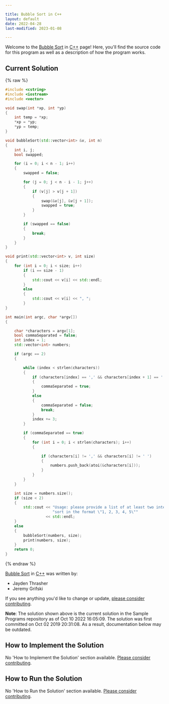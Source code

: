 ```yaml
---

title: Bubble Sort in C++
layout: default
date: 2022-04-28
last-modified: 2023-01-08

---
```


Welcome to the [Bubble Sort](https://sampleprograms.io/projects/bubble-sort) in [C++](https://sampleprograms.io/languages/c-plus-plus) page! Here, you'll find the source code for this program as well as a description of how the program works.

## Current Solution

{% raw %}

```c++
#include <cstring>
#include <iostream>
#include <vector>

void swap(int *xp, int *yp)
{
    int temp = *xp;
    *xp = *yp;
    *yp = temp;
}

void bubbleSort(std::vector<int> &v, int n)
{
    int i, j;
    bool swapped;

    for (i = 0; i < n - 1; i++)
    {
        swapped = false;

        for (j = 0; j < n - i - 1; j++)
        {
            if (v[j] > v[j + 1])
            {
                swap(&v[j], &v[j + 1]);
                swapped = true;
            }
        }

        if (swapped == false)
        {
            break;
        }
    }
}

void print(std::vector<int> v, int size)
{
    for (int i = 0; i < size; i++)
        if (i == size - 1)
        {
            std::cout << v[i] << std::endl;
        }
        else
        {
            std::cout << v[i] << ", ";
        }
}

int main(int argc, char *argv[])
{

    char *characters = argv[1];
    bool commaSeparated = false;
    int index = 1;
    std::vector<int> numbers;

    if (argc == 2)
    {

        while (index < strlen(characters))
        {
            if (characters[index] == ',' && characters[index + 1] == ' ')
            {
                commaSeparated = true;
            }
            else
            {
                commaSeparated = false;
                break;
            }
            index += 3;
        }

        if (commaSeparated == true)
        {
            for (int i = 0; i < strlen(characters); i++)
            {

                if (characters[i] != ',' && characters[i] != ' ')
                {
                    numbers.push_back(atoi(&characters[i]));
                }
            }
        }
    }

    int size = numbers.size();
    if (size < 2)
    {
        std::cout << "Usage: please provide a list of at least two integers to "
                     "sort in the format \"1, 2, 3, 4, 5\""
                  << std::endl;
    }
    else
    {
        bubbleSort(numbers, size);
        print(numbers, size);
    }
    return 0;
}
```

{% endraw %}

[Bubble Sort](https://sampleprograms.io/projects/bubble-sort) in [C++](https://sampleprograms.io/languages/c-plus-plus) was written by:

- Jayden Thrasher
- Jeremy Grifski

If you see anything you'd like to change or update, [please consider contributing](https://github.com/TheRenegadeCoder/sample-programs).

**Note**: The solution shown above is the current solution in the Sample Programs repository as of Oct 10 2022 16:05:09. The solution was first committed on Oct 02 2019 20:31:08. As a result, documentation below may be outdated.

## How to Implement the Solution

No 'How to Implement the Solution' section available. [Please consider contributing](https://github.com/TheRenegadeCoder/sample-programs-website).

## How to Run the Solution

No 'How to Run the Solution' section available. [Please consider contributing](https://github.com/TheRenegadeCoder/sample-programs-website).